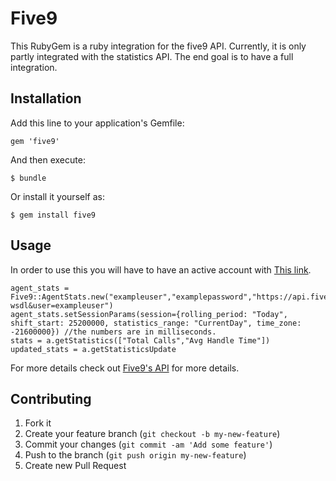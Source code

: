 # Five9

This RubyGem is a ruby integration for the five9 API. Currently, it is only partly integrated with the statistics API. The end goal is to have a full integration.

## Installation

Add this line to your application's Gemfile:

    gem 'five9'

And then execute:

    $ bundle

Or install it yourself as:

    $ gem install five9

## Usage

In order to use this you will have to have an active account with [This link](www.five9.com).
	
	agent_stats = Five9::AgentStats.new("exampleuser","examplepassword","https://api.five9.com/wssupervisor/SupervisorWebService?wsdl&user=exampleuser")
	agent_stats.setSessionParams(session={rolling_period: "Today", shift_start: 25200000, statistics_range: "CurrentDay", time_zone: -21600000}) //the numbers are in milliseconds.
	stats = a.getStatistics(["Total Calls","Avg Handle Time"])
	updated_stats = a.getStatisticsUpdate


For more details check out [Five9's API](http://www.five9.com/for_developers/call-center-cloud-computing.htm) for more details.

## Contributing

1. Fork it
2. Create your feature branch (`git checkout -b my-new-feature`)
3. Commit your changes (`git commit -am 'Add some feature'`)
4. Push to the branch (`git push origin my-new-feature`)
5. Create new Pull Request
